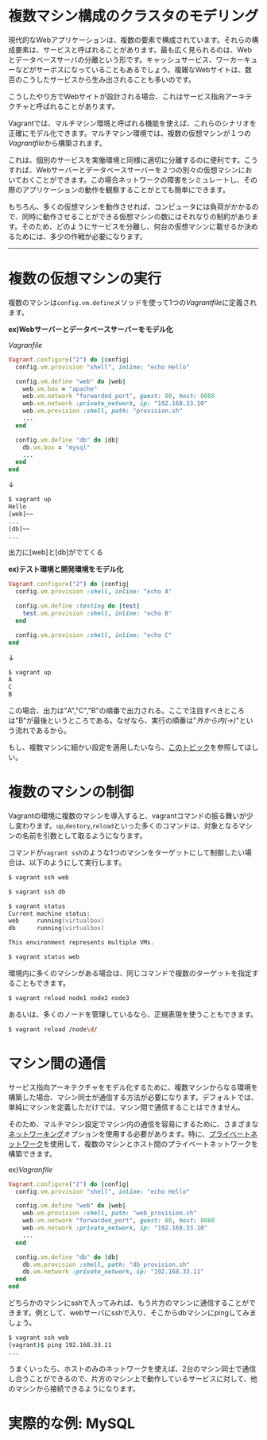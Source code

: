 # 複数マシン構成のクラスタのモデリング
現代的なWebアプリケーションは、複数の要素で構成されています。それらの構成要素は、サービスと呼ばれることがあります。最も広く見られるのは、Webとデータベースサーバの分離という形です。キャッシュサービス、ワーカーキューなどがサーボスになっていることもあるでしょう。複雑なWebサイトは、数百のこうしたサービスから生み出されることも多いのです。

こうしたやり方でWebサイトが設計される場合、これはサービス指向アーキテクチャと呼ばれることがあります。

Vagrantでは、マルチマシン環境と呼ばれる機能を使えば、これらのシナリオを正確にモデル化できます。マルチマシン環境では、複数の仮想マシンが１つの*Vagrantfile*から構築されます。

これは、個別のサービスを実働環境と同様に適切に分離するのに便利です。こうすれば、Webサーバーとデータベースサーバーを２つの別々の仮想マシンにおいておくことができます。この場合ネットワークの障害をシミュレートし、その際のアプリケーションの動作を観察することがとても簡単にできます。

もちろん、多くの仮想マシンを動作させれば、コンピュータには負荷がかかるので、同時に動作させることができる仮想マシンの数にはそれなりの制約があります。そのため、どのようにサービスを分離し、何台の仮想マシンに載せるか決めるためには、多少の作戦が必要になります。

---
# 複数の仮想マシンの実行
複数のマシンは`config.vm.define`メソッドを使って1つの*Vagrantfile*に定義されます。

**ex)Webサーバーとデータベースサーバーをモデル化**

*Vagranfile*
```ruby
Vagrant.configure("2") do |config|
  config.vm.provision "shell", inline: "echo Hello"

  config.vm.define "web" do |web|
    web.vm.box = "apache"
    web.vm.network "forwarded_port", guest: 80, host: 8080
    web.vm.network :private_network, ip: "192.168.33.10"
    web.vm.provision :shell, path: "provision.sh"
    ...
  end

  config.vm.define "db" do |db|
    db.vm.box = "mysql"
    ...
  end
end
```
↓
```zsh
$ vagrant up
Hello
[web]~~
...
[db]~~
...
```
出力に[web]と[db]がでてくる

**ex)テスト環境と開発環境をモデル化**

```ruby
Vagrant.configure("2") do |config|
  config.vm.provision :shell, inline: "echo A"

  config.vm.define :testing do |test|
    test.vm.provision :shell, inline: "echo B"
  end

  config.vm.provision :shell, inline: "echo C"
end
```
↓
```zsh
$ vagrant up
A
C
B
```
この場合、出力は"A","C","B"の順番で出力される。ここで注目すべきところは"B"が最後というところである。なぜなら、実行の順番は"*外から内(→)*"という流れであるから。

もし、複数マシンに細かい設定を適用したいなら、[このトピック](https://www.vagrantup.com/docs/vagrantfile/tips.html#loop-over-vm-definitions)を参照してほしい。

# 複数のマシンの制御
Vagrantの環境に複数のマシンを導入すると、vagrantコマンドの振る舞いが少し変わります。`up`,`destory`,`reload`といった多くのコマンドは、対象となるマシンの名前を引数として取るようになります。

コマンドが`vagrant ssh`のような1つのマシンをターゲットにして制御したい場合は、以下のようにして実行します。

```zsh
$ vagrant ssh web
```
```zsh
$ vagrant ssh db
```

```zsh
$ vagrant status
Current machine status:
web     running(virtualbox)
db      running(virtualbox)

This environment represents multiple VMs.
```
```zsh
$ vagrant status web
```

環境内に多くのマシンがある場合は、同じコマンドで複数のターゲットを指定することもできます。

```zsh
$ vagrant reload node1 node2 node3
```

あるいは、多くのノードを管理しているなら、正規表現を使うこともできます。
```zsh
$ vagrant reload /node\d/
```

# マシン間の通信
サービス指向アーキテクチャをモデル化するために、複数マシンからなる環境を構築した場合、マシン同士が通信する方法が必要になります。デフォルトでは、単純にマシンを定義しただけでは、マシン間で通信することはできません。

そのため、マルチマシン設定でマシン内の通信を容易にするために、さまざまな[ネットワーキング](https://www.vagrantup.com/docs/networking/)オプションを使用する必要があります。特に、[プライベートネットワーク](https://www.vagrantup.com/docs/networking/private_network.html)を使用して、複数のマシンとホスト間のプライベートネットワークを構築できます。


ex)*Vagranfile*
```ruby
Vagrant.configure("2") do |config|
  config.vm.provision "shell", inline: "echo Hello"

  config.vm.define "web" do |web|
    web.vm.provision :shell, path: "web_provision.sh"
    web.vm.network "forwarded_port", guest: 80, host: 8080
    web.vm.network :private_network, ip: "192.168.33.10"
    ...
  end

  config.vm.define "db" do |db|
    db.vm.provision :shell, path: "db_provision.sh"
    db.vm.network :private_network, ip: "192.168.33.11"
  end
end
```
どちらかのマシンにsshで入ってみれば、もう片方のマシンに通信することができます。例として、webサーバにsshで入り、そこからdbマシンにpingしてみましょう。
```zsh
$ vagrant ssh web
(vagrant)$ ping 192.168.33.11
...
```
うまくいったら、ホストのみのネットワークを使えば、2台のマシン同士で通信し合うことができるので、片方のマシン上で動作しているサービスに対して、他のマシンから接続できるようになります。

# 実際的な例: MySQL
